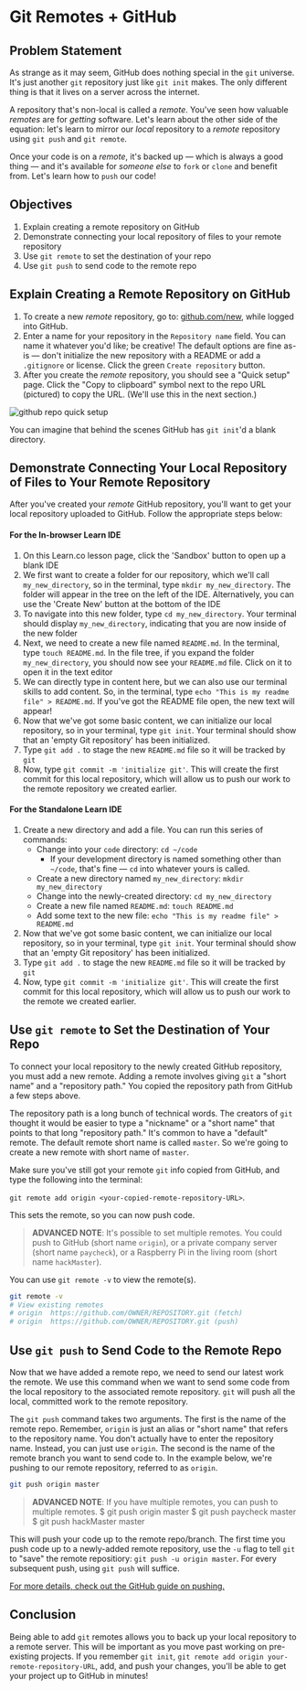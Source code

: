 # Git Remotes + GitHub

## Problem Statement

As strange as it may seem, GitHub does nothing special in the `git` universe.
It's just another `git` repository just like `git init` makes. The only
different thing is that it lives on a server across the internet.

A repository that's non-local is called a _remote_. You've seen how valuable
_remotes_ are for _getting_ software. Let's learn about the other side of the
equation: let's learn to mirror our _local_ repository to a _remote_ repository
using `git push` and `git remote`.

Once your code is on a _remote_, it's backed up &mdash; which is always a good
thing &mdash; and it's available for _someone else_ to `fork` or `clone` and
benefit from. Let's learn how to `push` our code!

## Objectives

1. Explain creating a remote repository on GitHub
2. Demonstrate connecting your local repository of files to your remote repository
3. Use `git remote` to set the destination of your repo
4. Use `git push` to send code to the remote repo


## Explain Creating a Remote Repository on GitHub

1. To create a new _remote_ repository, go to: [github.com/new](https://github.com/new),
while logged into GitHub.
2. Enter a name for your repository in the `Repository name` field. You can
name it whatever you'd like; be creative! The default options are fine as-is —
don't initialize the new repository with a README or add a `.gitignore` or
license. Click the green `Create repository` button.
3. After you create the _remote_ repository, you should see a "Quick setup" page. Click the
"Copy to clipboard" symbol next to the repo URL (pictured) to copy the URL.
(We'll use this in the next section.)

![github repo quick setup](https://curriculum-content.s3.amazonaws.com/web-development/enough-git-for-learn-co/github_quick_setup.png)

You can imagine that behind the scenes GitHub has `git init`'d a blank
directory.

## Demonstrate Connecting Your Local Repository of Files to Your Remote Repository

After you've created your _remote_ GitHub repository, you'll want to get your
local repository uploaded to GitHub. Follow the appropriate steps below:

#### For the In-browser Learn IDE

1. On this Learn.co lesson page, click the 'Sandbox' button to open up a blank
IDE
2. We first want to create a folder for our repository, which we'll call
`my_new_directory`, so in the terminal, type `mkdir my_new_directory`.
The folder will appear in the tree on the left of the IDE. Alternatively,
you can use the 'Create New' button at the
bottom of the IDE
4. To navigate into this new folder, type `cd my_new_directory`. Your terminal
should display `my_new_directory`, indicating that you are now inside of the
new folder
5. Next, we need to create a new file named `README.md`.  In the terminal, type
`touch README.md`.  In the file tree, if you expand the folder `my_new_directory`,
you should now see your `README.md` file. Click on it to open it in the text
editor
6. We can directly type in content here, but we can also use our terminal
skills to add content.  So, in the terminal, type
`echo "This is my readme file" > README.md`. If you've got the README file open,
the new text will appear!
7. Now that we've got some basic content, we can initialize our local
repository, so in your terminal, type `git init`.  Your terminal should show
that an 'empty Git repository' has been initialized.
8. Type `git add .` to stage the new `README.md` file so it will be tracked by `git`
9. Now, type `git commit -m 'initialize git'`.  This will create the first
commit for this local repository, which will allow us to push our work to the
remote repository we created earlier.

#### For the Standalone Learn IDE

1. Create a new directory and add a file. You can run this series of commands:
    * Change into your `code` directory: `cd ~/code`
      - If your development directory is named something other than `~/code`, that's
      fine — `cd` into whatever yours is called.
    * Create a new directory named `my_new_directory`: `mkdir my_new_directory`
    * Change into the newly-created directory: `cd my_new_directory`
    * Create a new file named `README.md`: `touch README.md`
    * Add some text to the new file: `echo "This is my readme file" > README.md`
2. Now that we've got some basic content, we can initialize our local
repository, so in your terminal, type `git init`.  Your terminal should show
that an 'empty Git repository' has been initialized.
3. Type `git add .` to stage the new `README.md` file so it will be tracked by `git`
4. Now, type `git commit -m 'initialize git'`.  This will create the first
commit for this local repository, which will allow us to push our work to the
remote we created earlier.

## Use `git remote` to Set the Destination of Your Repo

To connect your local repository to the newly created GitHub repository, you
must add a new remote. Adding a remote involves giving `git` a "short name" and
a "repository path." You copied the repository path from GitHub a few steps
above.

The repository path is a long bunch of technical words. The creators of `git`
thought it would be easier to type a "nickname" or a "short name" that points
to that long "repository path." It's common to have a "default" remote. The
default remote short name is called `master`. So we're going to create a new
remote with short name of `master`.

Make sure you've still got your remote `git` info copied from GitHub, and type
the following into the terminal:

`git remote add origin <your-copied-remote-repository-URL>`.

This sets the remote, so you can now push code.

> **ADVANCED NOTE**: It's possible to set multiple remotes. You could push to
> GitHub (short name `origin`), or a private company server (short name
> `paycheck`), or a Raspberry Pi in the living room (short name `hackMaster`).

You can use `git remote -v` to view the remote(s).

```bash
git remote -v
# View existing remotes
# origin  https://github.com/OWNER/REPOSITORY.git (fetch)
# origin  https://github.com/OWNER/REPOSITORY.git (push)
```

## Use `git push` to Send Code to the Remote Repo

Now that we have added a remote repo, we need to send our latest work the
remote.  We use this command when we want to send some code from the local
repository to the associated remote repository.  `git` will push all the local,
committed work to the remote repository.

The `git push` command takes two arguments.  The first is the name of the
remote repo. Remember, `origin` is just an alias or "short name" that refers to
the repository name. You don't actually have to enter the repository name.
Instead, you can just use `origin`. The second is the name of the remote branch
you want to send code to. In the example below, we're pushing to our remote
repository, referred to as `origin`.

```bash
git push origin master
```

> **ADVANCED NOTE**: If you have multiple remotes, you can push to multiple
> remotes.
> $ git push origin master
> $ git push paycheck master
> $ git push hackMaster master

This will push your code up to the remote repo/branch. The first time you push
code up to a newly-added remote repository, use the `-u` flag to tell `git` to
"save" the remote repositiory: `git push -u origin master`.  For every
subsequent push, using `git push` will suffice.

[For more details, check out the GitHub guide on pushing.](https://help.github.com/articles/pushing-to-a-remote/)

## Conclusion

Being able to add `git` remotes allows you to back up your local repository to a
remote server. This will be important as you move past working on pre-existing
projects.  If you remember `git init`, `git remote add origin
your-remote-repository-URL`, add, and push your changes, you'll be able to get
your project up to GitHub in minutes!
